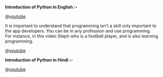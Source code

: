**Introduction of Python in English :-**

@[youtube](UlpurGz1-TU) 

It is important to understand that programming isn't a skill only important to the app developers. You can be in any profession and use programming. For instance, in this video Steph who is a football player, and is also learning programming.

@[youtube](NYzN0a1U8mI)




**Introduction of Python in Hindi :-**

@[youtube](iWNpVTYSt74) 
